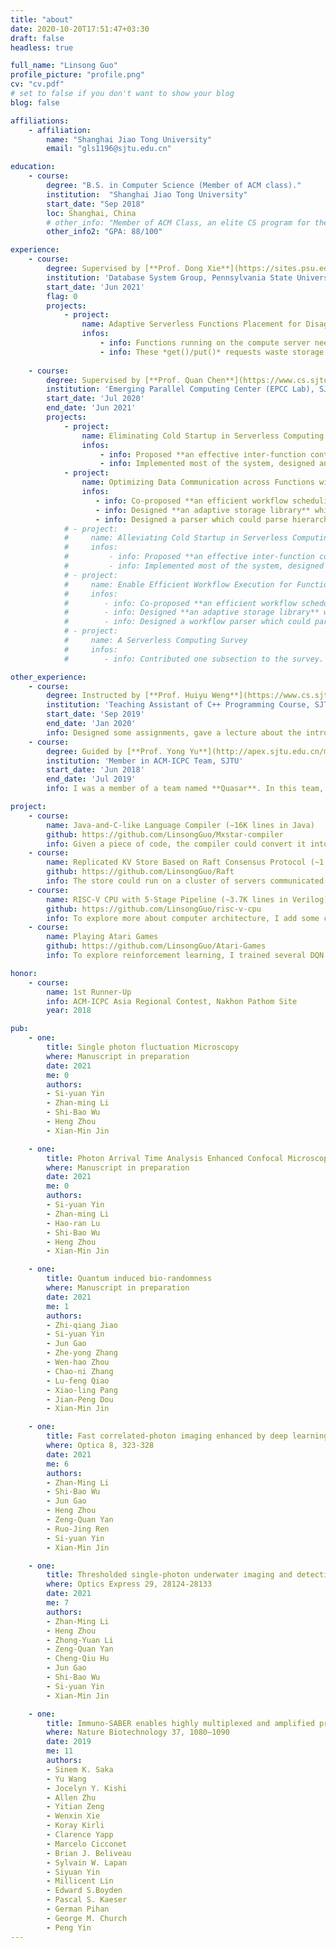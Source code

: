 ```yaml
---
title: "about"
date: 2020-10-20T17:51:47+03:30
draft: false
headless: true

full_name: "Linsong Guo"
profile_picture: "profile.png"
cv: "cv.pdf"
# set to false if you don't want to show your blog
blog: false

affiliations:
    - affiliation:
        name: "Shanghai Jiao Tong University"
        email: "gls1196@sjtu.edu.cn"

education:
    - course:
        degree: "B.S. in Computer Science (Member of ACM class)."
        institution:  "Shanghai Jiao Tong University"
        start_date: "Sep 2018"
        loc: Shanghai, China
        # other_info: "Member of ACM Class, an elite CS program for the top 5% talented students."
        other_info2: "GPA: 88/100"

experience:
    - course:
        degree: Supervised by [**Prof. Dong Xie**](https://sites.psu.edu/dongx)
        institution: 'Database System Group, Pennsylvania State University'
        start_date: 'Jun 2021'
        flag: 0
        projects:
            - project:
                name: Adaptive Serverless Functions Placement for Disaggregated Storage Datacenters
                infos:
                    - info: Functions running on the compute server need several data transmissions including *get()/put()* with the storage server, which hurts **e2e latency** of functions.
                    - info: These *get()/put()* requests waste storage server's CPU dispatching requests from NIC to userspace and unpacking requests, which hurts the **throughput**.
                
    - course:
        degree: Supervised by [**Prof. Quan Chen**](https://www.cs.sjtu.edu.cn/~chen-quan/index_EN.html)
        institution: 'Emerging Parallel Computing Center (EPCC Lab), SJTU'
        start_date: 'Jul 2020'
        end_date: 'Jun 2021'
        projects:
            - project:
                name: Eliminating Cold Startup in Serverless Computing by Sharing Containers between Functions
                infos:
                    - info: Proposed **an effective inter-function container sharing policy based on startup frequency**, which helped our system to alleviate 87.9% of cold startup.
                    - info: Implemented most of the system, designed and ran experiments, especially **a large-scale evaluation in cloud environment**.
            - project:
                name: Optimizing Data Communication across Functions within Serverless Applications
                infos:
                   - info: Co-proposed **an efficient workflow scheduling mechanism**, which mitigates data transmission overhead by 50.1%.
                   - info: Designed **an adaptive storage library** which automatically chooses the appropriate storage between local memory and remote database for user functions.
                   - info: Designed a parser which could parse hierarchy application workflows into DAGs for better scheduling workflows.
            # - project:
            #     name: Alleviating Cold Startup in Serverless Computing By Safe Inter-Function Container Sharing
            #     infos:
            #         - info: Proposed **an effective inter-function container sharing policy based on startup frequency**, which helped our system to alleviate 87.9% of cold startup.
            #         - info: Implemented most of the system, designed and ran experiments, especially **a large-scale evaluation in cloud environment**.
            # - project:
            #     name: Enable Efficient Workflow Execution for Function-as-a-Service
            #     infos:
            #        - info: Co-proposed **an efficient workflow scheduling mechanism**, which mitigates the workflow scheduling and data transmission overhead by 42.7% and 50.1%.
            #        - info: Designed **an adaptive storage library** which automatically chooses the appropriate storage between local memory and remote database for user workflows.
            #        - info: Designed a workflow parser which could parse hierarchy workflows into DAGs for better scheduling workflows.
            # - project:
            #     name: A Serverless Computing Survey
            #     infos:
            #        - info: Contributed one subsection to the survey.

other_experience:
    - course:
        degree: Instructed by [**Prof. Huiyu Weng**](https://www.cs.sjtu.edu.cn/en/PeopleDetail.aspx?id=148)
        institution: 'Teaching Assistant of C++ Programming Course, SJTU'
        start_date: 'Sep 2019'
        end_date: 'Jan 2020'
        info: Designed some assignments, gave a lecture about the introduction to C++ programming, guided a group of students in programming and algorithms, and contributed one programming problem to the final exam.
    - course:
        degree: Guided by [**Prof. Yong Yu**](http://apex.sjtu.edu.cn/members/yyu)
        institution: 'Member in ACM-ICPC Team, SJTU'
        start_date: 'Jun 2018'
        end_date: 'Jul 2019'
        info: I was a member of a team named **Quasar**. In this team, I practiced programming and algorithms with two other team members at least twice each week. And we won **three gold medals (one 1st runner-up)** in ACM-ICPC Asia regional contests and one gold medal in China Collegiate Programming Contest. Therefore, my programming and algorithmic abilities have been improved in the ACM-ICPC team.

project:
    - course:
        name: Java-and-C-like Language Compiler (∼16K lines in Java)
        github: https://github.com/LinsongGuo/Mxstar-compiler
        info: Given a piece of code, the compiler could convert it into an AST, then LLVM IR, and finally RISC-V assembly. Due to my interest in exploring the compiler back-end, I added some optimizations to it, including mem2reg, inlining, CSE(Common SubExpression Elimination), LICM(Loop Invariant Code Motion), SCCP(Sparse Conditional Constant Propagation), and so on.
    - course:
        name: Replicated KV Store Based on Raft Consensus Protocol (∼1.5K lines in C++)
        github: https://github.com/LinsongGuo/Raft
        info: The store could run on a cluster of servers communicated via gRPC and support basic operations, including get and put.
    - course:
        name: RISC-V CPU with 5-Stage Pipeline (∼3.7K lines in Verilog)
        github: https://github.com/LinsongGuo/risc-v-cpu
        info: To explore more about computer architecture, I add some components like d-cache, i-cache, and branchpredictor combining BTB and BHT. The CPU could run successfully on an FPGA board.
    - course:
        name: Playing Atari Games
        github: https://github.com/LinsongGuo/Atari-Games
        info: To explore reinforcement learning, I trained several DQN models, including DoubleDQN, DuelingDQN, RainbowDQN, and so on, to play some Atari games.

honor:
    - course:
        name: 1st Runner-Up
        info: ACM-ICPC Asia Regional Contest, Nakhon Pathom Site
        year: 2018

pub:
    - one:
        title: Single photon fluctuation Microscopy
        where: Manuscript in preparation
        date: 2021
        me: 0
        authors:
        - Si-yuan Yin
        - Zhan-ming Li
        - Shi-Bao Wu
        - Heng Zhou    
        - Xian-Min Jin

    - one:
        title: Photon Arrival Time Analysis Enhanced Confocal Microscopy
        where: Manuscript in preparation
        date: 2021 
        me: 0
        authors:
        - Si-yuan Yin
        - Zhan-ming Li
        - Hao-ran Lu
        - Shi-Bao Wu
        - Heng Zhou
        - Xian-Min Jin

    - one:
        title: Quantum induced bio-randomness
        where: Manuscript in preparation
        date: 2021
        me: 1
        authors:
        - Zhi-qiang Jiao
        - Si-yuan Yin
        - Jun Gao
        - Zhe-yong Zhang 
        - Wen-hao Zhou
        - Chao-ni Zhang 
        - Lu-feng Qiao
        - Xiao-ling Pang
        - Jian-Peng Dou
        - Xian-Min Jin

    - one:
        title: Fast correlated-photon imaging enhanced by deep learning
        where: Optica 8, 323-328
        date: 2021
        me: 6
        authors:
        - Zhan-Ming Li
        - Shi-Bao Wu
        - Jun Gao
        - Heng Zhou
        - Zeng-Quan Yan
        - Ruo-Jing Ren
        - Si-yuan Yin
        - Xian-Min Jin

    - one:
        title: Thresholded single-photon underwater imaging and detection
        where: Optics Express 29, 28124-28133
        date: 2021
        me: 7
        authors:
        - Zhan-Ming Li
        - Heng Zhou
        - Zhong-Yuan Li
        - Zeng-Quan Yan
        - Cheng-Qiu Hu
        - Jun Gao
        - Shi-Bao Wu
        - Si-yuan Yin
        - Xian-Min Jin  

    - one:
        title: Immuno-SABER enables highly multiplexed and amplified protein imaging in tissues
        where: Nature Biotechnology 37, 1080–1090
        date: 2019
        me: 11
        authors:
        - Sinem K. Saka
        - Yu Wang
        - Jocelyn Y. Kishi
        - Allen Zhu
        - Yitian Zeng
        - Wenxin Xie
        - Koray Kirli
        - Clarence Yapp
        - Marcelo Cicconet
        - Brian J. Beliveau
        - Sylvain W. Lapan
        - Siyuan Yin
        - Millicent Lin
        - Edward S.Boyden
        - Pascal S. Kaeser
        - German Pihan
        - George M. Church
        - Peng Yin
---
```



